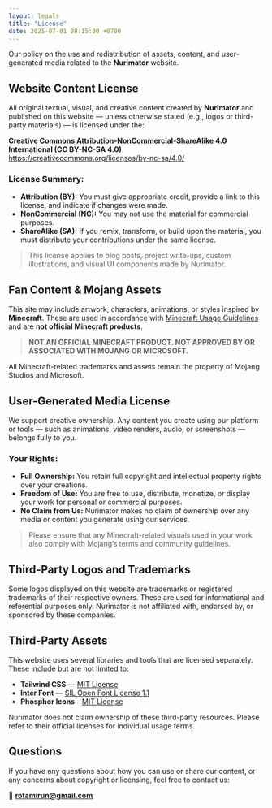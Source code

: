 ```yaml
---
layout: legals
title: "License"
date: 2025-07-01 08:15:00 +0700
---
```


Our policy on the use and redistribution of assets, content, and user-generated media related to the **Nurimator** website.

## Website Content License

All original textual, visual, and creative content created by **Nurimator** and published on this website — unless otherwise stated (e.g., logos or third-party materials) — is licensed under the:

**Creative Commons Attribution-NonCommercial-ShareAlike 4.0 International (CC BY-NC-SA 4.0)**  
<https://creativecommons.org/licenses/by-nc-sa/4.0/>

### License Summary:
- **Attribution (BY):** You must give appropriate credit, provide a link to this license, and indicate if changes were made.
- **NonCommercial (NC):** You may not use the material for commercial purposes.
- **ShareAlike (SA):** If you remix, transform, or build upon the material, you must distribute your contributions under the same license.

> This license applies to blog posts, project write-ups, custom illustrations, and visual UI components made by Nurimator.

## Fan Content & Mojang Assets

This site may include artwork, characters, animations, or styles inspired by **Minecraft**. These are used in accordance with [Minecraft Usage Guidelines](https://www.minecraft.net/en-us/usage-guidelines) and are **not official Minecraft products**.

> **NOT AN OFFICIAL MINECRAFT PRODUCT. NOT APPROVED BY OR ASSOCIATED WITH MOJANG OR MICROSOFT.**

All Minecraft-related trademarks and assets remain the property of Mojang Studios and Microsoft.

## User-Generated Media License

We support creative ownership. Any content you create using our platform or tools — such as animations, video renders, audio, or screenshots — belongs fully to you.

### Your Rights:
- **Full Ownership:** You retain full copyright and intellectual property rights over your creations.
- **Freedom of Use:** You are free to use, distribute, monetize, or display your work for personal or commercial purposes.
- **No Claim from Us:** Nurimator makes no claim of ownership over any media or content you generate using our services.

> Please ensure that any Minecraft-related visuals used in your work also comply with Mojang’s terms and community guidelines.

## Third-Party Logos and Trademarks

Some logos displayed on this website are trademarks or registered trademarks of their respective owners. These are used for informational and referential purposes only. Nurimator is not affiliated with, endorsed by, or sponsored by these companies.


## Third-Party Assets

This website uses several libraries and tools that are licensed separately. These include but are not limited to:

- **Tailwind CSS** — [MIT License](https://github.com/tailwindlabs/tailwindcss/blob/master/LICENSE)
- **Inter Font** — [SIL Open Font License 1.1](https://scripts.sil.org/cms/scripts/page.php?site_id=nrsi&id=OFL)
- **Phosphor Icons** - [MIT License](https://github.com/phosphor-icons/web/blob/master/LICENSE)

Nurimator does not claim ownership of these third-party resources. Please refer to their official licenses for individual usage terms.

## Questions

If you have any questions about how you can use or share our content, or any concerns about copyright or licensing, feel free to contact us:

📧 **rotamirun@gmail.com**
